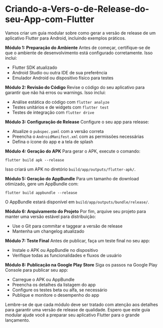 # Criando-a-Vers-o-de-Release-do-seu-App-com-Flutter

Vamos criar um guia modular sobre como gerar a versão de release de um aplicativo Flutter para Android, incluindo exemplos práticos. 

**Módulo 1: Preparação do Ambiente**
Antes de começar, certifique-se de que o ambiente de desenvolvimento está configurado corretamente. Isso inclui:
- Flutter SDK atualizado
- Android Studio ou outra IDE de sua preferência
- Emulador Android ou dispositivo físico para testes

**Módulo 2: Revisão do Código**
Revise o código do seu aplicativo para garantir que não há erros ou warnings. Isso inclui:
- Análise estática do código com `flutter analyze`
- Testes unitários e de widgets com `flutter test`
- Testes de integração com `flutter drive`

**Módulo 3: Configuração de Release**
Configure o seu app para release:
- Atualize o `pubspec.yaml` com a versão correta
- Preencha o `AndroidManifest.xml` com as permissões necessárias
- Defina o ícone do app e a tela de splash

**Módulo 4: Geração do APK**
Para gerar o APK, execute o comando:
```shell
flutter build apk --release
```
Isso criará um APK no diretório `build/app/outputs/flutter-apk/`.

**Módulo 5: Geração do AppBundle**
Para um tamanho de download otimizado, gere um AppBundle com:
```shell
flutter build appbundle --release
```
O AppBundle estará disponível em `build/app/outputs/bundle/release/`.

**Módulo 6: Arquivamento do Projeto**
Por fim, arquive seu projeto para manter uma versão estável para distribuição:
- Use o Git para commitar e taggear a versão de release
- Mantenha um changelog atualizado

**Módulo 7: Teste Final**
Antes de publicar, faça um teste final no seu app:
- Instale o APK ou AppBundle no dispositivo
- Verifique todas as funcionalidades e fluxos de usuário

**Módulo 8: Publicação na Google Play Store**
Siga os passos na Google Play Console para publicar seu app:
- Carregue o APK ou AppBundle
- Preencha os detalhes da listagem do app
- Configure os testes beta ou alfa, se necessário
- Publique e monitore o desempenho do app

Lembre-se de que cada módulo deve ser tratado com atenção aos detalhes para garantir uma versão de release de qualidade. Espero que este guia modular ajude você a preparar seu aplicativo Flutter para o grande lançamento.
